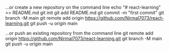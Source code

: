 …or create a new repository on the command line
echo "# react-learning" >> README.md
git init
git add README.md
git commit -m "first commit"
git branch -M main
git remote add origin https://github.com/Nirmal7073/react-learning.git
git push -u origin main

…or push an existing repository from the command line
git remote add origin https://github.com/Nirmal7073/react-learning.git
git branch -M main
git push -u origin main
